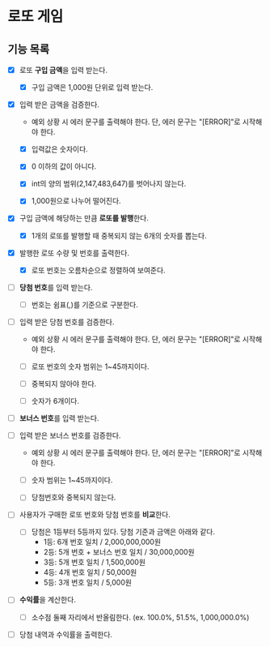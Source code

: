 # 로또 게임

## 기능 목록

- [x] 로또 **구입 금액**을 입력 받는다.
   - [x] 구입 금액은 1,000원 단위로 입력 받는다.


- [x] 입력 받은 금액을 검증한다.
   - 예외 상황 시 에러 문구를 출력해야 한다. 단, 에러 문구는 "[ERROR]"로 시작해야 한다.
   - [x] 입력값은 숫자이다.
   - [x] 0 이하의 값이 아니다.
   - [x] int의 양의 범위(2,147,483,647)를 벗어나지 않는다.
   - [x] 1,000원으로 나누어 떨어진다.


- [x] 구입 금액에 해당하는 만큼 **로또를 발행**한다.
    - [x] 1개의 로또를 발행할 때 중복되지 않는 6개의 숫자를 뽑는다.


- [x] 발행한 로또 수량 및 번호를 출력한다.
    - [x] 로또 번호는 오름차순으로 정렬하여 보여준다.


- [ ] **당첨 번호**를 입력 받는다.
   - [ ] 번호는 쉼표(,)를 기준으로 구분한다.


- [ ] 입력 받은 당첨 번호를 검증한다.
   - 예외 상황 시 에러 문구를 출력해야 한다. 단, 에러 문구는 "[ERROR]"로 시작해야 한다.
   - [ ] 로또 번호의 숫자 범위는 1~45까지이다.
   - [ ] 중복되지 않아야 한다.
   - [ ] 숫자가 6개이다.


- [ ] **보너스 번호**를 입력 받는다.


- [ ] 입력 받은 보너스 번호를 검증한다.
   - 예외 상황 시 에러 문구를 출력해야 한다. 단, 에러 문구는 "[ERROR]"로 시작해야 한다.
   - [ ] 숫자 범위는 1~45까지이다.
   - [ ] 당첨번호와 중복되지 않는다.

     
- [ ] 사용자가 구매한 로또 번호와 당첨 번호를 **비교**한다.
    - [ ] 당첨은 1등부터 5등까지 있다. 당첨 기준과 금액은 아래와 같다.
        - 1등: 6개 번호 일치 / 2,000,000,000원
        - 2등: 5개 번호 + 보너스 번호 일치 / 30,000,000원
        - 3등: 5개 번호 일치 / 1,500,000원
        - 4등: 4개 번호 일치 / 50,000원
        - 5등: 3개 번호 일치 / 5,000원


- [ ] **수익률**을 계산한다.
   - [ ] 소수점 둘째 자리에서 반올림한다. (ex. 100.0%, 51.5%, 1,000,000.0%)

   
- [ ] 당첨 내역과 수익률을 출력한다.

